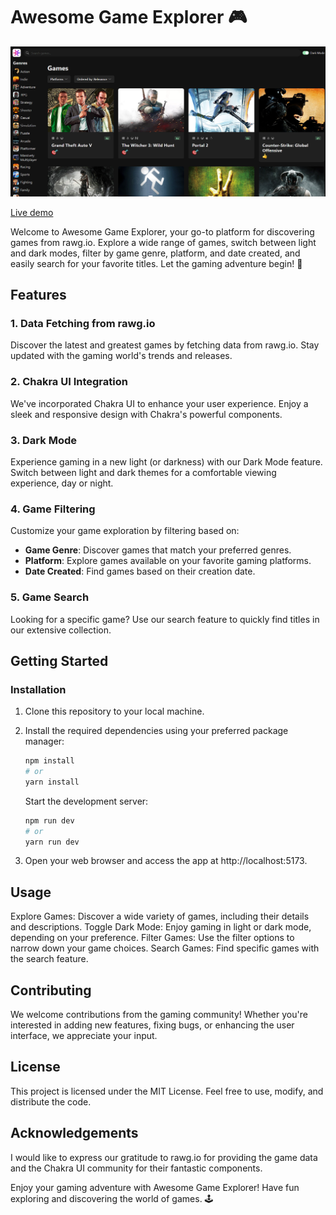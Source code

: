 # Awesome Game Explorer 🎮

![Game Center](/src/assets/game-center.png "Game Center")

[Live demo]('https://game-hub-ten-indol.vercel.app/)


Welcome to Awesome Game Explorer, your go-to platform for discovering games from rawg.io. Explore a wide range of games, switch between light and dark modes, filter by game genre, platform, and date created, and easily search for your favorite titles. Let the gaming adventure begin! 🚀

## Features

### 1. Data Fetching from rawg.io
Discover the latest and greatest games by fetching data from rawg.io. Stay updated with the gaming world's trends and releases.

### 2. Chakra UI Integration
We've incorporated Chakra UI to enhance your user experience. Enjoy a sleek and responsive design with Chakra's powerful components.

### 3. Dark Mode
Experience gaming in a new light (or darkness) with our Dark Mode feature. Switch between light and dark themes for a comfortable viewing experience, day or night.

### 4. Game Filtering
Customize your game exploration by filtering based on:
- **Game Genre**: Discover games that match your preferred genres.
- **Platform**: Explore games available on your favorite gaming platforms.
- **Date Created**: Find games based on their creation date.

### 5. Game Search
Looking for a specific game? Use our search feature to quickly find titles in our extensive collection.

## Getting Started

### Installation
1. Clone this repository to your local machine.
2. Install the required dependencies using your preferred package manager:
   ```sh
   npm install
   # or
   yarn install
   ```

   Start the development server:
      ```sh
      npm run dev
      # or
      yarn run dev
      ```
3. Open your web browser and access the app at http://localhost:5173.

## Usage
   Explore Games: Discover a wide variety of games, including their details and descriptions.
   Toggle Dark Mode: Enjoy gaming in light or dark mode, depending on your preference.
   Filter Games: Use the filter options to narrow down your game choices.
   Search Games: Find specific games with the search feature.

## Contributing
   We welcome contributions from the gaming community! Whether you're interested in adding new features, fixing bugs, or enhancing the user interface, we appreciate your input. 

## License
   This project is licensed under the MIT License. Feel free to use, modify, and distribute the code.

## Acknowledgements
   I would like to express our gratitude to rawg.io for providing the game data and the Chakra UI community for their fantastic components.

Enjoy your gaming adventure with Awesome Game Explorer! Have fun exploring and discovering the world of games. 🕹️